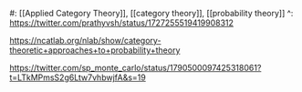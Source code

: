 #: [[Applied Category Theory]], [[category theory]], [[probability theory]]
^: https://twitter.com/prathyvsh/status/1727255519419908312

https://ncatlab.org/nlab/show/category-theoretic+approaches+to+probability+theory

https://twitter.com/sp_monte_carlo/status/1790500097425318061?t=LTkMPmsS2g6Ltw7vhbwjfA&s=19

